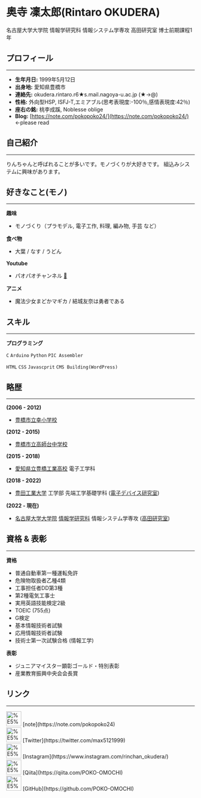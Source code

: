 # 奥寺 凜太郎(Rintaro OKUDERA)

名古屋大学大学院 情報学研究科 情報システム学専攻 高田研究室 博士前期課程1年

## プロフィール

---

- **生年月日:** 1999年5月12日
- **出身地:** 愛知県豊橋市
- **連絡先:** okudera.rintaro.r6★s.mail.nagoya-u.ac.jp (★→@)
- **性格:** 外向型HSP, ISFJ-T,エミアブル(思考表現度:-100％,感情表現度:42％)
- **座右の銘:** 桃李成蹊, Noblesse oblige
- **Blog:** [https://note.com/pokopoko24/](https://note.com/pokopoko24/) ←please read

## 自己紹介

---

りんちゃんと呼ばれることが多いです。モノづくりが大好きです。
組込みシステムに興味があります。

## 好きなこと(モノ)

---

**趣味**

- モノづくり（プラモデル, 電子工作, 料理, 編み物, 手芸 など）

**食べ物**

- 大葉 /  なす / うどん

**Youtube**

- パオパオチャンネル [🐘](https://www.youtube.com/user/bunkei1113)

**アニメ**

- 魔法少女まどかマギカ / 結城友奈は勇者である

## スキル

---

**プログラミング**

 `C` `Arduino` `Python` `PIC Assembler`

`HTML` `CSS` `Javascprit`  `CMS Building(WordPress)`

## 略歴

---

**(2006 - 2012)** 

- [豊橋市立幸小学校](http://www.toyohashi-c.ed.jp/miyuki-e/)

**(2012 - 2015)**

- [豊橋市立高師台中学校](http://www.toyohashi-c.ed.jp/takashidai-j/)

**(2015 - 2018)**

- [愛知県立豊橋工業高校](https://toyohashi-te.aichi-c.ed.jp/cms/) 電子工学科

 **(2018 - 2022)**

- [豊田工業大学](https://www.toyota-ti.ac.jp/) 工学部 先端工学基礎学科  ([電子デバイス研究室](https://www.toyota-ti.ac.jp/research/laboratory/post-17.html))

**(2022 - 現在)**

- [名古屋大学大学院](https://www.nagoya-u.ac.jp/) [情報学研究科](https://www.i.nagoya-u.ac.jp/graduate-school-of-informatics/) 情報システム学専攻 ([高田研究室](http://www.ertl.jp/))

## 資格 & 表彰

---

**資格**

- 普通自動車第一種運転免許
- 危険物取扱者乙種4類
- 工事担任者DD第3種
- 第2種電気工事士
- 実用英語技能検定2級
- TOEIC (755点)
- G検定
- 基本情報技術者試験
- 応用情報技術者試験
- 技術士第一次試験合格 (情報工学)

**表彰**

- ジュニアマイスター顕彰ゴールド・特別表彰
- 産業教育振興中央会会長賞

## リンク

---

<aside>
<img src="%E5%A5%A5%E5%AF%BA%20%E5%87%9C%E5%A4%AA%E9%83%8E(Rintaro%20OKUDERA)%20e14e6afc6e504350b90f15cc12fc4069/profile_c834341fb911218b0149d39208a196a8.jpg" alt="%E5%A5%A5%E5%AF%BA%20%E5%87%9C%E5%A4%AA%E9%83%8E(Rintaro%20OKUDERA)%20e14e6afc6e504350b90f15cc12fc4069/profile_c834341fb911218b0149d39208a196a8.jpg" width="40px" /> [note](https://note.com/pokopoko24)

</aside>

<aside>
<img src="%E5%A5%A5%E5%AF%BA%20%E5%87%9C%E5%A4%AA%E9%83%8E(Rintaro%20OKUDERA)%20e14e6afc6e504350b90f15cc12fc4069/unnamed.png" alt="%E5%A5%A5%E5%AF%BA%20%E5%87%9C%E5%A4%AA%E9%83%8E(Rintaro%20OKUDERA)%20e14e6afc6e504350b90f15cc12fc4069/unnamed.png" width="40px" /> [Twitter](https://twitter.com/max5121999)

</aside>

<aside>
<img src="%E5%A5%A5%E5%AF%BA%20%E5%87%9C%E5%A4%AA%E9%83%8E(Rintaro%20OKUDERA)%20e14e6afc6e504350b90f15cc12fc4069/unnamed_(1).png" alt="%E5%A5%A5%E5%AF%BA%20%E5%87%9C%E5%A4%AA%E9%83%8E(Rintaro%20OKUDERA)%20e14e6afc6e504350b90f15cc12fc4069/unnamed_(1).png" width="40px" /> [Instagram](https://www.instagram.com/rinchan_okudera/)

</aside>

<aside>
<img src="%E5%A5%A5%E5%AF%BA%20%E5%87%9C%E5%A4%AA%E9%83%8E(Rintaro%20OKUDERA)%20e14e6afc6e504350b90f15cc12fc4069/qiita-icon.png" alt="%E5%A5%A5%E5%AF%BA%20%E5%87%9C%E5%A4%AA%E9%83%8E(Rintaro%20OKUDERA)%20e14e6afc6e504350b90f15cc12fc4069/qiita-icon.png" width="40px" /> [Qiita](https://qiita.com/POKO-OMOCHI)

</aside>

<aside>
<img src="%E5%A5%A5%E5%AF%BA%20%E5%87%9C%E5%A4%AA%E9%83%8E(Rintaro%20OKUDERA)%20e14e6afc6e504350b90f15cc12fc4069/d14901-40-386781-0.jpg" alt="%E5%A5%A5%E5%AF%BA%20%E5%87%9C%E5%A4%AA%E9%83%8E(Rintaro%20OKUDERA)%20e14e6afc6e504350b90f15cc12fc4069/d14901-40-386781-0.jpg" width="40px" /> [GitHub](https://github.com/POKO-OMOCHI)

</aside>
